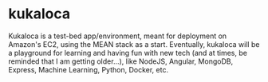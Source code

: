 # kukaloca
Kukaloca is a test-bed app/environment, meant for deployment on Amazon's EC2, using the MEAN stack as a start. 
Eventually, kukaloca will be a playground for learning and having fun with new tech (and at times, be reminded that I am getting older...), like NodeJS, Angular, MongoDB, Express, Machine Learning, Python, Docker, etc.

